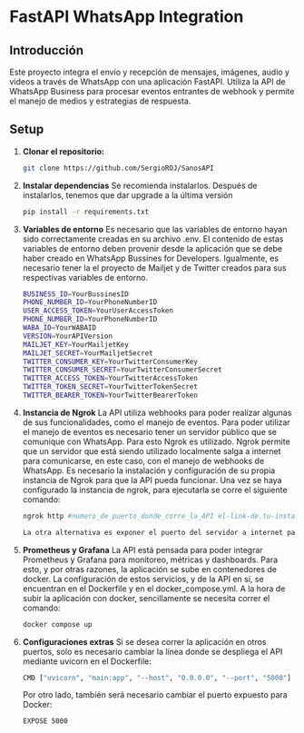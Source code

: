 # FastAPI WhatsApp Integration

## Introducción
Este proyecto integra el envío y recepción de mensajes, imágenes, audio y videos a través de WhatsApp con una aplicación FastAPI. Utiliza la API de WhatsApp Business para procesar eventos entrantes de webhook y permite el manejo de medios y estrategias de respuesta.

## Setup
1. **Clonar el repositorio:**
   ```bash
   git clone https://github.com/SergioROJ/SanosAPI

2. **Instalar dependencias**
   Se recomienda instalarlos. Después de instalarlos, tenemos que dar upgrade a la última versión

   ```bash
   pip install -r requirements.txt

3. **Variables de entorno**
  Es necesario que las variables de entorno hayan sido correctamente creadas en su archivo .env. El contenido de estas variables de entorno deben provenir desde la aplicación que se debe haber creado en WhatsApp Bussines for Developers. Igualmente, es necesario tener la el proyecto de Mailjet y de Twitter creados para sus respectivas variables de entorno.

   ```bash
   BUSINESS_ID=YourBussinesID
   PHONE_NUMBER_ID=YourPhoneNumberID
   USER_ACCESS_TOKEN=YourUserAccessToken
   PHONE_NUMBER_ID=YourPhoneNumberID
   WABA_ID=YourWABAID
   VERSION=YourAPIVersion
   MAILJET_KEY=YourMailjetKey
   MAILJET_SECRET=YourMailjetSecret
   TWITTER_CONSUMER_KEY=YourTwitterConsumerKey
   TWITTER_CONSUMER_SECRET=YourTwitterConsumerSecret
   TWITTER_ACCESS_TOKEN=YourTwitterAccessToken
   TWITTER_TOKEN_SECRET=YourTwitterTokenSecret
   TWITTER_BEARER_TOKEN=YourTwitterBearerToken

4. **Instancia de Ngrok**
  La API utiliza webhooks para poder realizar algunas de sus funcionalidades, como el manejo de eventos. Para poder utilizar el manejo de eventos es necesario tener un servidor público que se comunique con WhatsApp. Para esto Ngrok es utilizado. Ngrok permite que un servidor que está siendo utilizado localmente salga a internet para comunicarse, en este caso, con el manejo de webhooks de WhatsApp. Es necesario la instalación y configuración de su propia instancia de Ngrok para que la API pueda funcionar. Una vez se haya configurado la instancia de ngrok, para ejecutarla se corre el siguiente comando:

   ```bash
   ngrok http #numero_de_puerto_donde_corre_la_API el-link-de.tu-instancia-de.ngork-free.app

   La otra alternativa es exponer el puerto del servidor a internet para poder tener contacto con WhatsApp.

5. **Prometheus y Grafana**
   La API está pensada para poder integrar Prometheus y Grafana para monitoreo, métricas y dashboards. Para esto, y por otras razones, la aplicación se sube en contenedores de docker. La configuración de estos servicios, y de la API en sí, se encuentran en el Dockerfile y en el docker_compose.yml. A la hora de subir la aplicación con docker, sencillamente se necesita correr el comando:

   ```bash
   docker compose up

6. **Configuraciones extras**
   Si se desea correr la aplicación en otros puertos, solo es necesario cambiar la línea donde se despliega el API mediante uvicorn en el Dockerfile:

   ```bash
   CMD ["uvicorn", "main:app", "--host", "0.0.0.0", "--port", "5000"]
   ```
   Por otro lado, también será necesario cambiar el puerto expuesto para Docker:

   ```bash
   EXPOSE 5000
   ```
  
